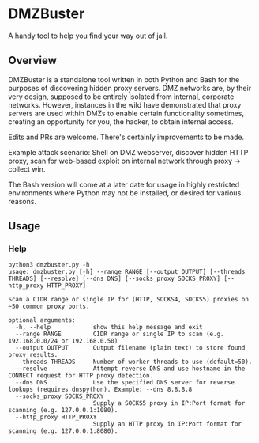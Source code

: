 # DMZBuster
A handy tool to help you find your way out of jail.

## Overview
DMZBuster is a standalone tool written in both Python and Bash for the purposes of discovering hidden proxy servers. DMZ networks are, by their very design, supposed to be entirely isolated from internal, corporate networks. However, instances in the wild have demonstrated that proxy servers are used within DMZs to enable certain functionality sometimes, creating an opportunity for you, the hacker, to obtain internal access. 

Edits and PRs are welcome. There's certainly improvements to be made. 

Example attack scenario: Shell on DMZ webserver, discover hidden HTTP proxy, scan for web-based exploit on internal network through proxy -> collect win.

The Bash version will come at a later date for usage in highly restricted environments where Python may not be installed, or desired for various reasons. 

## Usage
### Help
```
python3 dmzbuster.py -h
usage: dmzbuster.py [-h] --range RANGE [--output OUTPUT] [--threads THREADS] [--resolve] [--dns DNS] [--socks_proxy SOCKS_PROXY] [--http_proxy HTTP_PROXY]

Scan a CIDR range or single IP for (HTTP, SOCKS4, SOCKS5) proxies on ~50 common proxy ports.

optional arguments:
  -h, --help            show this help message and exit
  --range RANGE         CIDR range or single IP to scan (e.g. 192.168.0.0/24 or 192.168.0.50)
  --output OUTPUT       Output filename (plain text) to store found proxy results.
  --threads THREADS     Number of worker threads to use (default=50).
  --resolve             Attempt reverse DNS and use hostname in the CONNECT request for HTTP proxy detection.
  --dns DNS             Use the specified DNS server for reverse lookups (requires dnspython). Example: --dns 8.8.8.8
  --socks_proxy SOCKS_PROXY
                        Supply a SOCKS5 proxy in IP:Port format for scanning (e.g. 127.0.0.1:1080).
  --http_proxy HTTP_PROXY
                        Supply an HTTP proxy in IP:Port format for scanning (e.g. 127.0.0.1:8080).
```

